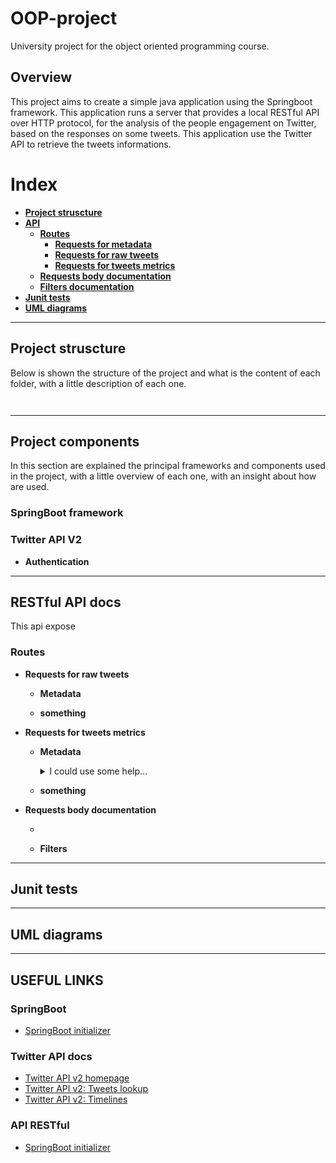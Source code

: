 # **OOP-project**
University project for the object oriented programming course.

## **Overview**
This project aims to create a simple java application using the Springboot framework. This application runs a server that provides a local RESTful API over HTTP protocol, for the analysis of the people engagement on Twitter, based on the responses on some tweets. This application use the Twitter API to retrieve the tweets informations.

# **Index**

- [**Project struscture**](#project-struscture)
- [**API**](#API)
    - [**Routes**](#Routes)
        - [**Requests for metadata**](#Requests-for-metadata)
        - [**Requests for raw tweets**](#Requests-for-raw-tweets)
        - [**Requests for tweets metrics**](#Requests-for-tweets-metrics)
    - [**Requests body documentation**](#Requests-body-documentation)
    - [**Filters documentation**](#Filters-documentation)
- [**Junit tests**](#Junit-tests)
- [**UML diagrams**](#UML-diagrams)

---
## **Project struscture**

Below is shown the structure of the project and what is the content of each folder, with a little description of each one.

```text


```

---
## **Project components**

In this section are explained the principal frameworks and components used in the project, with a little overview of each one, with an insight about how are used. 

### **SpringBoot framework**

### **Twitter API V2**

- **Authentication**


---
## **RESTful API docs**
This api expose

### **Routes**

- **Requests for raw tweets** </br>
    

    - **Metadata** </br>
    

    - **something** </br>
     

- **Requests for tweets metrics**
    
    - **Metadata**

        <details>
        <summary>I could use some help...</summary>
        <p>
        ```json
            {
                "data": [
                    {
                        "id": "1479938624284151810",
                        "author_id": "1114555537474113537",
                        "public_metrics": {
                            "retweet_count": 0,
                            "reply_count": 0,
                            "like_count": 0,
                            "quote_count": 0
                        },
                        "text": "The Insane Engineering of James Webb Telescope https://t.co/ng4rCQMUGF via @YouTube",
                        "created_at": "2022-01-08T22:10:38.000Z"
                    }
                ]
            }
        ```/
        </p>
        </details>  

    - **something**

- **Requests body documentation**

    - 

    - **Filters**

---
## **Junit tests**

---
## **UML diagrams**

---
## **USEFUL LINKS**

### SpringBoot 
- [SpringBoot initializer](https://start.spring.io/)

### Twitter API docs
- [Twitter API v2 homepage](https://developer.twitter.com/en/docs/twitter-api)
- [Twitter API v2: Tweets lookup](https://developer.twitter.com/en/docs/twitter-api/tweets/lookup/introduction)
- [Twitter API v2: Timelines](https://developer.twitter.com/en/docs/twitter-api/tweets/timelines/introduction)

### API RESTful
- [SpringBoot initializer](https://start.spring.io/)
